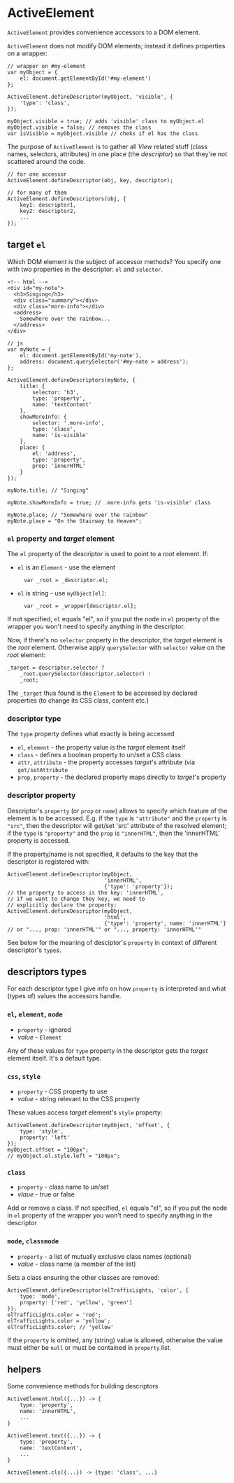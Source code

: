 ActiveElement
============
`ActiveElement` provides convenience accessors to a DOM element.

`ActiveElement` does not modify DOM elements; instead it defines properties on a wrapper:

	// wrapper on #my-element
	var myObject = {
		el: document.getElementById('#my-element')
	};
	
	ActiveElement.defineDescriptor(myObject, 'visible', {
	    'type': 'class',
	});
	
	myObject.visible = true; // adds 'visible' class to myObject.el
	myObject.visible = false; // removes the class
	var isVisible = myObject.visible // cheks if el has the class

The purpose of `ActiveElement` is to gather all _View_ related stuff (class names, selectors, attributes) in one place (the _descriptor_) so that
they're not scattered around the code.

	// for one accessor
	ActiveElement.defineDescriptor(obj, key, descriptor);
	
	// for many of them
	ActiveElement.defineDescriptors(obj, {
		key1: descriptor1,
		key2: descriptor2,
		...
	});

target `el`
---------------
Which DOM element is the subject of accessor methods? You specify one with two properties in the descriptor: `el` and `selector`.

	<!-- html -->
	<div id="my-note">
	  <h3>Singing</h3>
	  <div class="summary"></div>
	  <div class="more-info"></div>
	  <address>
	    Somewhere over the rainbow...
	  </address>
	</div>

	// js
	var myNote = {
		el: document.getElementById('my-note'),
		address: document.querySelector('#my-note > address');
	};
	
	ActiveElement.defineDescriptors(myNote, {
		title: {
			selector: 'h3',
			type: 'property',
			name: 'textContent'
		},
		showMoreInfo: {
			selector: '.more-info',
			type: 'class',
			name: 'is-visible'
		},
		place: {
			el: 'address',
			type: 'property',
			prop: 'innerHTML'
		}
	});
	
	myNote.title; // "Singing"

	myNote.showMoreInfo = true; // .more-info gets 'is-visible' class

	myNote.place; // "Somewhere over the rainbow"
	myNote.place = "On the Stairway to Heaven";

### `el` property and _target_ element
The `el` property of the descriptor is used to point to a _root_ element. If:

- `el` is an `Element` - use the element

		var _root = _descriptor.el;

- `el` is string - use `myObject[el]`:

		var _root = _wrapper[descriptor.el];

If not specified, `el` equals "el", so if you put the node in `el` property of the wrapper you won't need to specify anything in the descriptor.
 
Now, if there's no `selector` property in the descriptor, the _target_ element is the _root_ element. Otherwise apply `querySelector` with `selector` value on the _root_ element:

	_target = descriptor.selector ?
		_root.querySelector(descriptor.selector) :
		_root;

The `_target` thus found is the `Element` to be accessed by declared properties (to change its CSS class, content etc.)

### descriptor type

The `type` property defines what exactly is being accessed

- `el`, `element` - the property value is the _target_ element itself
- `class` - defines a boolean property to un/set a CSS class
- `attr`, `attribute` - the property accesses _target_'s attribute (via `get/setAttribute`
- `prop`, `property` - the declared property maps directly to _target_'s property

### descriptor property

Descriptor's `property` (or `prop` or `name`) allows to specify which
feature of the element is to be accessed. E.g. if the `type` is `"attribute"`
and the `property` is `"src"`, then the descriptor will get/set 'src' attribute
of the resolved element; if the `type` is `"property"` and the `prop` is
`"innerHTML"`, then the 'innerHTML' property is accessed. 

If the property/name is not specified, it defaults to the key
that the descriptor is registered with:

	ActiveElement.defineDescriptor(myObject,
                                   'innerHTML',
                                   {'type': 'property'});
	// the property to access is the key: 'innerHTML',
	// if we want to change they key, we need to
	// explicitly declare the property:
	ActiveElement.defineDescriptor(myObject,
                                   'html',
                                   {'type': 'property', name: 'innerHTML'}
	// or "..., prop: 'innerHTML'" or "..., property: 'innerHTML'"

See below for the meaning of desciptor's `property` in context of different
descriptor's `type`s.

descriptors types
-----------------------

For each descriptor type I give info on how `property` is interpreted and what (types of) values the accessors handle.

### `el`, `element`, `node`

- `property` - ignored
- _value_ - `Element`

Any of these values for `type` property in the descriptor gets the _target_ element itself. It's a default type.

### `css`, `style`
- `property` - CSS property to use
- _value_ - string relevant to the CSS property

These values access _target_ element's `style` property:
 
	ActiveElement.defineDescriptor(myObject, 'offset', {
		type: 'style',
		property: 'left'
	});
	myObject.offset = "100px";
	// myObject.el.style.left = "100px";

### `class`
- `property` - class name to un/set
- _vlaue_ - true or false

Add or remove a class. If not specified, `el` equals "el", so if you put the node in `el` property of the wrapper you won't need to specify anything in the descriptor


### `mode`, `classmode`
- `property` - a list of mutually exclusive class names (optional)
- _value_ - class name (a member of the list)

Sets a class ensuring the other classes are removed:

	ActiveElement.defineDescriptor(elTrafficLights, 'color', {
		type: 'mode',
		property: ['red', 'yellow', 'green']
	});
	elTrafficLights.color = 'red';
	elTrafficLights.color = 'yellow';
	elTrafficLights.color; // 'yellow'

If the `property` is omitted, any (string) value is allowed, otherwise
the value must either be `null` or must be contained in `property` list.
	

helpers
----------
Some convenience methods for building descriptors

	ActiveElement.html({...}) -> {
		type: 'property',
		name: 'innerHTML',
		...
	}

	ActiveElement.text({...}) -> {
		type: 'property',
		name: 'textContent',
		...
	}

	ActiveElement.cls({...}) -> {type: 'class', ...}

